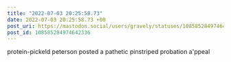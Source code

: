 ```yaml
---
title: "2022-07-03 20:25:58.73"
date: 2022-07-03 20:25:58.73 +00
post_uri: https://mastodon.social/users/gravely/statuses/108585284974642336
post_id: 108585284974642336
---
```

protein-pickeld peterson posted a pathetic pinstriped probation a'ppeal


